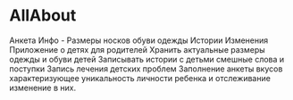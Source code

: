 # AllAbout
Анкета
Инфо - Размеры носков обуви одежды
Истории
Изменения
Приложение о детях для родителей
Хранить актуальные размеры одежды и обуви детей
Записывать истории с детьми смешные слова и поступки
Запись лечения детских проблем
Заполнение анкеты вкусов характеризующее уникальность личности ребенка и отслеживание изменение в них.
